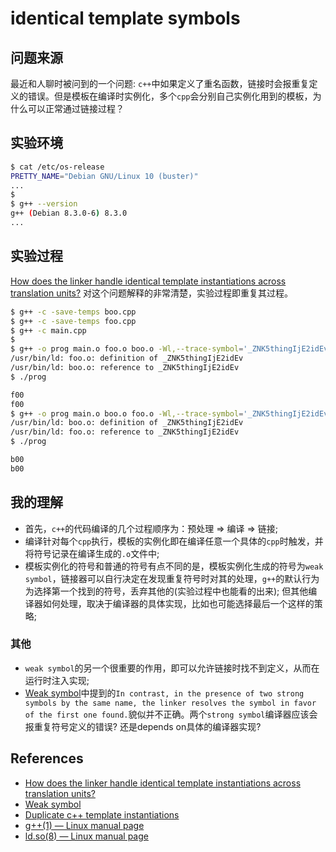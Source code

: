 # identical template symbols

## 问题来源
最近和人聊时被问到的一个问题: `c++`中如果定义了重名函数，链接时会报重复定义的错误。但是模板在编译时实例化，多个`cpp`会分别自己实例化用到的模板，为什么可以正常通过链接过程？    

## 实验环境
```bash
$ cat /etc/os-release
PRETTY_NAME="Debian GNU/Linux 10 (buster)"
...
$ 
$ g++ --version
g++ (Debian 8.3.0-6) 8.3.0
...
```

## 实验过程
[How does the linker handle identical template instantiations across translation units?](https://stackoverflow.com/questions/44335046/how-does-the-linker-handle-identical-template-instantiations-across-translation) 对这个问题解释的非常清楚，实验过程即重复其过程。    

```bash
$ g++ -c -save-temps boo.cpp
$ g++ -c -save-temps foo.cpp
$ g++ -c main.cpp
$ 
$ g++ -o prog main.o foo.o boo.o -Wl,--trace-symbol='_ZNK5thingIjE2idEv',-M=prog.map
/usr/bin/ld: foo.o: definition of _ZNK5thingIjE2idEv
/usr/bin/ld: boo.o: reference to _ZNK5thingIjE2idEv
$ ./prog

f00
f00
$ g++ -o prog main.o boo.o foo.o -Wl,--trace-symbol='_ZNK5thingIjE2idEv',-M=prog.map
/usr/bin/ld: boo.o: definition of _ZNK5thingIjE2idEv
/usr/bin/ld: foo.o: reference to _ZNK5thingIjE2idEv
$ ./prog

b00
b00
```

## 我的理解
- 首先，`c++`的代码编译的几个过程顺序为：预处理 => 编译 => 链接;    
- 编译针对每个`cpp`执行，模板的实例化即在编译任意一个具体的`cpp`时触发，并将符号记录在编译生成的`.o`文件中;   
- 模板实例化的符号和普通的符号有点不同的是，模板实例化生成的符号为`weak symbol`，链接器可以自行决定在发现重复符号时对其的处理，`g++`的默认行为为选择第一个找到的符号，丢弃其他的(实验过程中也能看的出来); 但其他编译器如何处理，取决于编译器的具体实现，比如也可能选择最后一个这样的策略;      

### 其他
- `weak symbol`的另一个很重要的作用，即可以允许链接时找不到定义，从而在运行时注入实现;    
- [Weak symbol](https://en.wikipedia.org/wiki/Weak_symbol)中提到的`In contrast, in the presence of two strong symbols by the same name, the linker resolves the symbol in favor of the first one found.`貌似并不正确。两个`strong symbol`编译器应该会报重复符号定义的错误? 还是depends on具体的编译器实现?    

## References
- [How does the linker handle identical template instantiations across translation units?](https://stackoverflow.com/questions/44335046/how-does-the-linker-handle-identical-template-instantiations-across-translation)    
- [Weak symbol](https://en.wikipedia.org/wiki/Weak_symbol)
- [Duplicate c++ template instantiations](https://stackoverflow.com/questions/5537378/duplicate-c-template-instantiations)
- [g++(1) — Linux manual page](https://man7.org/linux/man-pages/man1/g++.1.html)
- [ld.so(8) — Linux manual page](https://man7.org/linux/man-pages/man8/ld.so.8.html)
